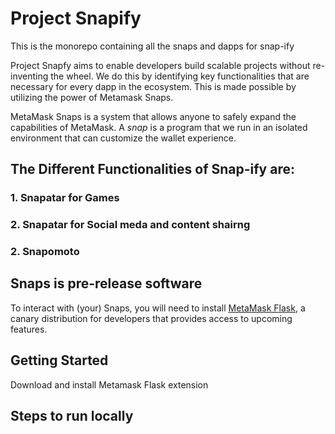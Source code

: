 # Project Snapify

This is the monorepo containing all the snaps and dapps for snap-ify

Project Snapfy aims to enable developers build scalable projects without re-inventing the wheel. We do this by identifying key functionalities that are necessary for every dapp in the ecosystem. This is made possible by utilizing the power of Metamask Snaps.

MetaMask Snaps is a system that allows anyone to safely expand the capabilities of MetaMask. A _snap_ is a program that we run in an isolated environment that can customize the wallet experience.

## The Different Functionalities of Snap-ify are: 
### 1. Snapatar for Games
### 2. Snapatar for Social meda and content shairng
### 2. Snapomoto

## Snaps is pre-release software

To interact with (your) Snaps, you will need to install [MetaMask Flask](https://metamask.io/flask/), a canary distribution for developers that provides access to upcoming features.

## Getting Started

Download and install Metamask Flask extension

## Steps to run locally

